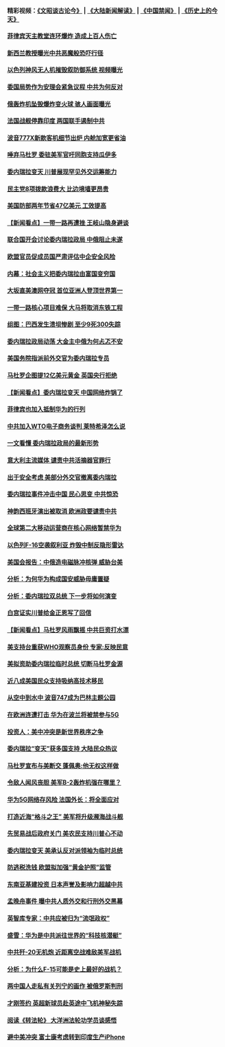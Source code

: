 #### 精彩视频：[《文昭谈古论今》](https://github.com/gfw-breaker/wenzhao/blob/master/README.md?t=01271530) | [《大陆新闻解读》](https://github.com/gfw-breaker/ntdtv-comedy/blob/master/README.md?t=01271530) | [《中国禁闻》](https://github.com/gfw-breaker/ntdtv-news/blob/master/README.md?t=01271530) | [《历史上的今天》](https://github.com/gfw-breaker/today-in-history/blob/master/README.md?t=01271530) 

#### [菲律宾天主教堂连环爆炸 造成上百人伤亡](../pages/nsc418/n11005733.md?t=01271530) 

#### [新西兰教授曝光中共恶魔般恐吓行径](../pages/nsc418/n11004756.md?t=01271530) 

#### [以色列神风无人机摧毁叙防御系统 视频曝光](../pages/nsc418/n11005042.md?t=01271530) 

#### [委国局势作为安理会紧急议程 中共为何反对](../pages/nsc418/n11005469.md?t=01271530) 

#### [俄轰炸机坠毁爆炸变火球 骇人画面曝光](../pages/nsc418/n11005421.md?t=01271530) 

#### [法国战舰停靠印度 两国联手遏制中共](../pages/nsc418/n11005288.md?t=01271530) 

#### [波音777X新款客机细节出炉 内舱加宽更省油](../pages/nsc418/n11005089.md?t=01271530) 

#### [唾弃马杜罗 委驻美军官吁同胞支持瓜伊多](../pages/nsc418/n11004923.md?t=01271530) 

#### [委内瑞拉变天 川普展现罕见外交运筹能力](../pages/nsc418/n11004848.md?t=01271530) 

#### [民主党8项拨款浪费大 比边境墙更昂贵](../pages/nsc418/n11004806.md?t=01271530) 

#### [美国防部两年节省47亿美元 工效提高](../pages/nsc418/n11004731.md?t=01271530) 

#### [【新闻看点】一带一路再遭挫 王岐山隐身避谈](../pages/nsc418/n11004511.md?t=01271530) 

#### [联合国开会讨论委内瑞拉政局 中俄阻止未遂](../pages/nsc418/n11004660.md?t=01271530) 

#### [欧盟官员促成员国严肃评估中企安全风险](../pages/nsc418/n11004719.md?t=01271530) 

#### [内幕：社会主义把委内瑞拉由富国变穷国](../pages/nsc418/n11004524.md?t=01271530) 

#### [大坂直美澳网夺冠 首位亚洲人登顶世界第一](../pages/nsc418/n11004368.md?t=01271530) 

#### [一带一路核心项目难保 大马将取消东铁工程](../pages/nsc418/n11004028.md?t=01271530) 

#### [组图：巴西发生溃坝惨剧 至少9死300失踪](../pages/nsc418/n11003193.md?t=01271530) 

#### [委内瑞拉政局动荡 大金主中俄为何忐忑不安](../pages/nsc418/n11002551.md?t=01271530) 

#### [美国务院指派前外交官为委内瑞拉专员](../pages/nsc418/n11002915.md?t=01271530) 

#### [马杜罗企图提12亿美元黄金 英国央行拒绝](../pages/nsc418/n11002812.md?t=01271530) 

#### [【新闻看点】委内瑞拉变天 中国网络炸锅了](../pages/nsc418/n11002302.md?t=01271530) 

#### [菲律宾也加入抵制华为的行列](../pages/nsc418/n11002576.md?t=01271530) 

#### [中共加入WTO电子商务谈判 莱特希泽怎么说](../pages/nsc418/n11002384.md?t=01271530) 

#### [一文看懂 委内瑞拉政局的最新形势](../pages/nsc418/n11002529.md?t=01271530) 

#### [意大利主流媒体 谴责中共活摘器官罪行](../pages/nsc418/n11001368.md?t=01271530) 

#### [出于安全考虑 美部分外交官撤离委内瑞拉](../pages/nsc418/n11002327.md?t=01271530) 

#### [委内瑞拉事件冲击中国 民心思变 中共惊恐](../pages/nsc418/n11002075.md?t=01271530) 

#### [神韵西班牙演出被取消 欧洲政要谴责中共](../pages/nsc418/n11000488.md?t=01271530) 

#### [全球第二大移动运营商在核心网络暂禁华为](../pages/nsc418/n11001905.md?t=01271530) 

#### [以色列F-16空袭叙利亚 炸毁中制反隐形雷达](../pages/nsc418/n11001407.md?t=01271530) 

#### [美国会报告：中俄造电磁脉冲核弹 威胁台美](../pages/nsc418/n11001011.md?t=01271530) 

#### [分析：为何华为构成国安威胁毋庸置疑](../pages/nsc418/n10999862.md?t=01271530) 

#### [分析：委内瑞拉双总统 下一步将如何演变](../pages/nsc418/n10999629.md?t=01271530) 

#### [白宫证实川普给金正恩写了回信](../pages/nsc418/n11000066.md?t=01271530) 

#### [【新闻看点】马杜罗风雨飘摇 中共巨资打水漂](../pages/nsc418/n10999627.md?t=01271530) 

#### [美支持台重获WHO观察员身份 专家:反映民意](../pages/nsc418/n10999901.md?t=01271530) 

#### [美拟资助委内瑞拉临时总统 切断马杜罗金源](../pages/nsc418/n10999926.md?t=01271530) 

#### [近八成美国民众支持吸纳高技术移民](../pages/nsc418/n10999709.md?t=01271530) 

#### [从空中到水中 波音747成为巴林主题公园](../pages/nsc418/n10999837.md?t=01271530) 

#### [在欧洲连遭打击 华为在波兰将被禁参与5G](../pages/nsc418/n10999590.md?t=01271530) 

#### [投资人：美中冲突是新世界秩序之争](../pages/nsc418/n10999607.md?t=01271530) 

#### [委内瑞拉“变天”获多国支持 大陆民众热议](../pages/nsc418/n10998690.md?t=01271530) 

#### [马杜罗宣布与美断交 蓬佩奥:他无权这样做](../pages/nsc418/n10997982.md?t=01271530) 

#### [令敌人闻风丧胆 美军B-2轰炸机强在哪里？](../pages/nsc418/n10998237.md?t=01271530) 

#### [华为5G网络存风险 法国外长：将全面应对](../pages/nsc418/n10997576.md?t=01271530) 

#### [打造近海“格斗之王” 美军将升级濒海战斗舰](../pages/nsc418/n10997532.md?t=01271530) 

#### [先贸易战后政府关门 美农民支持川普心不动](../pages/nsc418/n10997328.md?t=01271530) 

#### [委内瑞拉变天 美承认反对派领袖为临时总统](../pages/nsc418/n10997224.md?t=01271530) 

#### [防逃税洗钱 欧盟拟加强“黄金护照”监管](../pages/nsc418/n10997109.md?t=01271530) 

#### [东南亚基建投资 日本声誉及影响力超越中共](../pages/nsc418/n10997070.md?t=01271530) 

#### [孟晚舟事件 曝中共人质外交和行刑外交黑幕](../pages/nsc418/n10996956.md?t=01271530) 

#### [英智库专家：中共应被归为“流氓政权”](../pages/nsc418/n10996770.md?t=01271530) 

#### [盛雪：华为是中共派往世界的“科技核潜艇”](../pages/nsc418/n10994122.md?t=01271530) 

#### [中共歼-20无机炮 近距离空战难敌美军战机](../pages/nsc418/n10996027.md?t=01271530) 

#### [分析：为什么F-15可能是史上最好的战机？](../pages/nsc418/n10995667.md?t=01271530) 

#### [两中国人走私有关列宁的画作 被俄罗斯判刑](../pages/nsc418/n10992331.md?t=01271530) 

#### [才刚签约 英超新球员赴英途中飞机神秘失踪](../pages/nsc418/n10994679.md?t=01271530) 

#### [阅读《转法轮》 大洋洲法轮功学员谈感悟](../pages/nsc418/n10993844.md?t=01271530) 

#### [避中美冲突 富士康考虑转到印度生产iPhone](../pages/nsc418/n10994549.md?t=01271530) 

